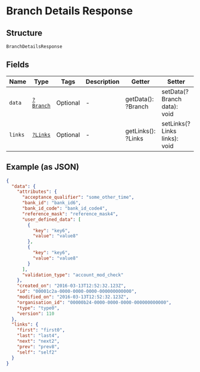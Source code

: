 
# Branch Details Response

## Structure

`BranchDetailsResponse`

## Fields

| Name | Type | Tags | Description | Getter | Setter |
|  --- | --- | --- | --- | --- | --- |
| `data` | [`?Branch`](../../doc/models/branch.md) | Optional | - | getData(): ?Branch | setData(?Branch data): void |
| `links` | [`?Links`](../../doc/models/links.md) | Optional | - | getLinks(): ?Links | setLinks(?Links links): void |

## Example (as JSON)

```json
{
  "data": {
    "attributes": {
      "acceptance_qualifier": "some_other_time",
      "bank_id": "bank_id6",
      "bank_id_code": "bank_id_code4",
      "reference_mask": "reference_mask4",
      "user_defined_data": [
        {
          "key": "key6",
          "value": "value8"
        },
        {
          "key": "key6",
          "value": "value8"
        }
      ],
      "validation_type": "account_mod_check"
    },
    "created_on": "2016-03-13T12:52:32.123Z",
    "id": "00001c2a-0000-0000-0000-000000000000",
    "modified_on": "2016-03-13T12:52:32.123Z",
    "organisation_id": "00000b24-0000-0000-0000-000000000000",
    "type": "type0",
    "version": 110
  },
  "links": {
    "first": "first0",
    "last": "last4",
    "next": "next2",
    "prev": "prev8",
    "self": "self2"
  }
}
```

